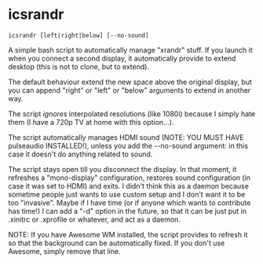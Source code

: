 # icsrandr

```
icsrandr [left|right|below] [--no-sound]
```
A simple bash script to automatically manage "xrandr" stuff.
If you launch it when you connect a second display, it automatically provide to extend desktop (this is not to clone, but to extend).

The default behaviour extend the new space above the original display, but you can append "right" or "left" or "below" arguments to extend in another way.

The script *ignores* interpolated resolutions (like 1080i) because I simply hate them (I have a 720p TV at home with this option...).

The script automatically manages HDMI sound (NOTE: YOU MUST HAVE pulseaudio INSTALLED!), unless you add the --no-sound argument: in this case it doesn't do anything related to sound.

The script stays open till you disconnect the display. In that moment, it refreshes a "mono-display" configuration, restores sound configuration (in case it was set to HDMI) and exits. I didn't think this as a daemon because sometime people just wants to use custom setup and I don't want it to be too "invasive". Maybe if I have time (or if anyone which wants to contribute has time!) I can add a "-d" option in the future, so that it can be just put in .xinitrc or .xprofile or whatever, and act as a daemon.

NOTE: If you have Awesome WM installed, the script provides to refresh it so that the background can be automatically fixed. If you don't use Awesome, simply remove that line.

